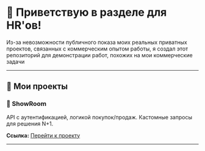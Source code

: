 # 👋 Приветствую в разделе для HR'ов!

Из-за невозможности публичного показа моих реальных приватных проектов, связанных с коммерческим опытом работы, я создал этот репозиторий для демонстрации работ, похожих на мои коммерческие задачи  

---

## 🚀 Мои проекты

### 🎯 ShowRoom
API с аутентификацией, логикой покупок/продаж. 
Кастомные запросы для решения N+1.

**Ссылка:** [Перейти к проекту](https://github.com/xxxXalleNxxx/ShowRoom-API)

---



